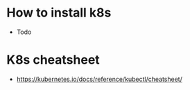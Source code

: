 # How to install k8s
- Todo
# K8s cheatsheet
- https://kubernetes.io/docs/reference/kubectl/cheatsheet/
